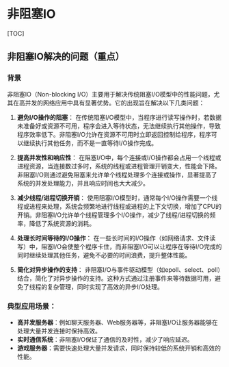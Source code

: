 # 非阻塞IO

[TOC]

## 非阻塞IO解决的问题（重点）

### 背景

非阻塞IO（Non-blocking I/O）主要用于解决传统阻塞I/O模型中的性能问题，尤其在高并发的网络应用中具有显著优势。它的出现旨在解决以下几类问题：

1. **避免I/O操作的阻塞**：
   在传统阻塞I/O模型中，当程序进行读写操作时，若数据未准备好或资源不可用，程序会进入等待状态，无法继续执行其他操作，导致程序效率低下。非阻塞I/O允许在资源不可用时立即返回控制给程序，程序可以继续执行其他任务，而不是一直等待I/O操作完成。

2. **提高并发性和响应性**：
   在阻塞I/O中，每个连接或I/O操作都会占用一个线程或进程资源，当连接数过多时，系统的线程或进程管理开销变大，性能会下降。非阻塞I/O则通过避免阻塞来允许单个线程处理多个连接或操作，显著提高了系统的并发处理能力，并且响应时间也大大减少。

3. **减少线程/进程切换开销**：
   使用阻塞I/O模型时，通常每个I/O操作需要一个线程或进程来处理，系统会频繁地进行线程或进程的上下文切换，增加了CPU的开销。非阻塞I/O允许单个线程管理多个I/O操作，减少了线程/进程切换的频率，降低了系统资源的消耗。

4. **处理长时间等待的I/O操作**：
   在一些长时间的I/O操作（如网络请求、文件读写）中，阻塞I/O会使整个程序卡住，而非阻塞I/O可以让程序在等待I/O完成的同时继续处理其他任务，避免不必要的时间浪费，提升整体性能。

5. **简化对异步操作的支持**：
   非阻塞I/O与事件驱动模型（如epoll、select、poll）结合，简化了对异步操作的支持。这种方式通过注册事件来等待数据可用，避免了线程的复杂管理，同时实现了高效的异步I/O处理。

### 典型应用场景：
- **高并发服务器**：例如聊天服务器、Web服务器等，非阻塞I/O让服务器能够在处理大量并发连接时保持高效。
- **实时通信系统**：非阻塞I/O保证了通信的及时性，减少了响应延迟。
- **游戏服务器**：需要快速处理大量并发请求，同时保持较低的系统开销和高效的性能。

